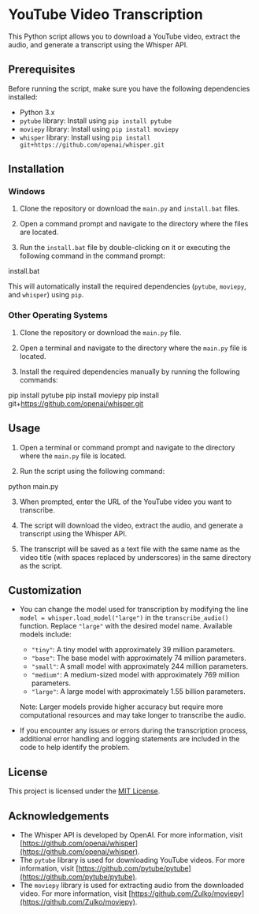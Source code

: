 
# YouTube Video Transcription

This Python script allows you to download a YouTube video, extract the audio, and generate a transcript using the Whisper API.

## Prerequisites

Before running the script, make sure you have the following dependencies installed:

- Python 3.x
- `pytube` library: Install using `pip install pytube`
- `moviepy` library: Install using `pip install moviepy`
- `whisper` library: Install using `pip install git+https://github.com/openai/whisper.git`

## Installation

### Windows

1. Clone the repository or download the `main.py` and `install.bat` files.

2. Open a command prompt and navigate to the directory where the files are located.

3. Run the `install.bat` file by double-clicking on it or executing the following command in the command prompt:

install.bat


This will automatically install the required dependencies (`pytube`, `moviepy`, and `whisper`) using `pip`.

### Other Operating Systems

1. Clone the repository or download the `main.py` file.

2. Open a terminal and navigate to the directory where the `main.py` file is located.

3. Install the required dependencies manually by running the following commands:

pip install pytube
pip install moviepy
pip install git+https://github.com/openai/whisper.git


## Usage

1. Open a terminal or command prompt and navigate to the directory where the `main.py` file is located.

2. Run the script using the following command:

python main.py


3. When prompted, enter the URL of the YouTube video you want to transcribe.

4. The script will download the video, extract the audio, and generate a transcript using the Whisper API.

5. The transcript will be saved as a text file with the same name as the video title (with spaces replaced by underscores) in the same directory as the script.

## Customization

- You can change the model used for transcription by modifying the line `model = whisper.load_model("large")` in the `transcribe_audio()` function. Replace `"large"` with the desired model name. Available models include:
  - `"tiny"`: A tiny model with approximately 39 million parameters.
  - `"base"`: The base model with approximately 74 million parameters.
  - `"small"`: A small model with approximately 244 million parameters.
  - `"medium"`: A medium-sized model with approximately 769 million parameters.
  - `"large"`: A large model with approximately 1.55 billion parameters.

  Note: Larger models provide higher accuracy but require more computational resources and may take longer to transcribe the audio.

- If you encounter any issues or errors during the transcription process, additional error handling and logging statements are included in the code to help identify the problem.

## License

This project is licensed under the [MIT License](LICENSE).

## Acknowledgements

- The Whisper API is developed by OpenAI. For more information, visit [https://github.com/openai/whisper](https://github.com/openai/whisper).
- The `pytube` library is used for downloading YouTube videos. For more information, visit [https://github.com/pytube/pytube](https://github.com/pytube/pytube).
- The `moviepy` library is used for extracting audio from the downloaded video. For more information, visit [https://github.com/Zulko/moviepy](https://github.com/Zulko/moviepy).

